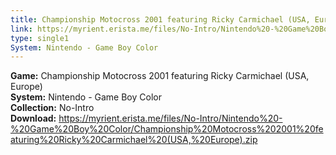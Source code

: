 ```yaml
---
title: Championship Motocross 2001 featuring Ricky Carmichael (USA, Europe)
link: https://myrient.erista.me/files/No-Intro/Nintendo%20-%20Game%20Boy%20Color/Championship%20Motocross%202001%20featuring%20Ricky%20Carmichael%20(USA,%20Europe).zip
type: single1
System: Nintendo - Game Boy Color
---
```

<b>Game:</b> Championship Motocross 2001 featuring Ricky Carmichael (USA, Europe)<br>
<b>System:</b> Nintendo - Game Boy Color<br>
<b>Collection:</b> No-Intro<br>
<b>Download:</b> https://myrient.erista.me/files/No-Intro/Nintendo%20-%20Game%20Boy%20Color/Championship%20Motocross%202001%20featuring%20Ricky%20Carmichael%20(USA,%20Europe).zip